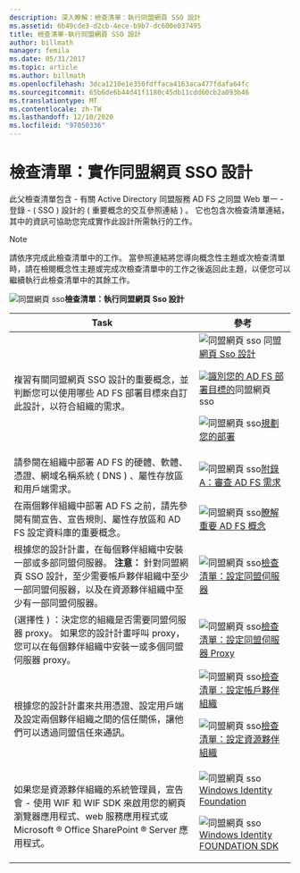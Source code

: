 ```yaml
---
description: 深入瞭解：檢查清單：執行同盟網頁 SSO 設計
ms.assetid: 6b49cde3-d2cb-4ece-b9b7-dc600e037495
title: 檢查清單-執行同盟網頁 SSO 設計
author: billmath
manager: femila
ms.date: 05/31/2017
ms.topic: article
ms.author: billmath
ms.openlocfilehash: 3dca1210e1e350fdffaca4163aca477fdafa64fc
ms.sourcegitcommit: 65b6de6b44d41f1180c45db11cdd60cb2a093b46
ms.translationtype: MT
ms.contentlocale: zh-TW
ms.lasthandoff: 12/10/2020
ms.locfileid: "97050336"
---
```

# <a name="checklist-implementing-a-federated-web-sso-design"></a>檢查清單：實作同盟網頁 SSO 設計

此父檢查清單包含 \- 有關 Active Directory 同盟服務 AD FS 之同盟 Web 單一 \- 登錄 \- \( SSO \) 設計的 \( 重要概念的交互參照連結 \) 。 它也包含次檢查清單連結，其中的資訊可協助您完成實作此設計所需執行的工作。

> [!NOTE]
> 請依序完成此檢查清單中的工作。 當參照連結將您導向概念性主題或次檢查清單時，請在檢閱概念性主題或完成次檢查清單中的工作之後返回此主題，以便您可以繼續執行此檢查清單中的其餘工作。

![同盟網頁 sso](media/2b05dce3-938f-4168-9b8f-1f4398cbdb9b.gif)**檢查清單：執行同盟網頁 Sso 設計**

|Task|參考|
|--------|-------------|
|複習有關同盟網頁 SSO 設計的重要概念，並判斷您可以使用哪些 AD FS 部署目標來自訂此設計，以符合組織的需求。|![同盟網頁 sso 同盟](media/faa393df-4856-4431-9eda-4f4e5be72a90.gif)[網頁 Sso 設計](/previous-versions/windows/it-pro/windows-server-2012-R2-and-2012/dd807050(v=ws.11))<p>![](media/faa393df-4856-4431-9eda-4f4e5be72a90.gif)[識別您的 AD FS 部署目標的](../design/identifying-your-ad-fs-deployment-goals.md)同盟網頁 sso<p>![同盟網頁 sso](media/faa393df-4856-4431-9eda-4f4e5be72a90.gif)[規劃您的部署](../design/planning-your-deployment.md)|
|請參閱在組織中部署 AD FS 的硬體、軟體、憑證、網域名稱系統 \( DNS \) 、屬性存放區和用戶端需求。|![同盟網頁 sso](media/faa393df-4856-4431-9eda-4f4e5be72a90.gif)[附錄 A：審查 AD FS 需求](/previous-versions/windows/it-pro/windows-server-2012-R2-and-2012/ff678034(v=ws.11))|
|在兩個夥伴組織中部署 AD FS 之前，請先參閱有關宣告、宣告規則、屬性存放區和 AD FS 設定資料庫的重要概念。|![同盟網頁 sso](media/faa393df-4856-4431-9eda-4f4e5be72a90.gif)[瞭解重要 AD FS 概念](../../ad-fs/technical-reference/Understanding-Key-AD-FS-Concepts.md)|
|根據您的設計計畫，在每個夥伴組織中安裝一部或多部同盟伺服器。 **注意：** 針對同盟網頁 SSO 設計，至少需要帳戶夥伴組織中至少一部同盟伺服器，以及在資源夥伴組織中至少有一部同盟伺服器。|![同盟網頁 sso](media/bc6cea1a-1c6c-4124-8c8f-1df5adfe8c88.gif)[檢查清單：設定同盟伺服器](Checklist--Setting-Up-a-Federation-Server.md)|
|\(選擇性 \) ：決定您的組織是否需要同盟伺服器 proxy。 如果您的設計計畫呼叫 proxy，您可以在每個夥伴組織中安裝一或多個同盟伺服器 proxy。|![同盟網頁 sso](media/bc6cea1a-1c6c-4124-8c8f-1df5adfe8c88.gif)[檢查清單：設定同盟伺服器 Proxy](Checklist--Setting-Up-a-Federation-Server-Proxy.md)|
|根據您的設計計畫來共用憑證、設定用戶端及設定兩個夥伴組織之間的信任關係，讓他們可以透過同盟信任來通訊。|![同盟網頁 sso](media/bc6cea1a-1c6c-4124-8c8f-1df5adfe8c88.gif)[檢查清單：設定帳戶夥伴組織](Checklist--Configuring-the-Account-Partner-Organization.md)<p>![同盟網頁 sso](media/bc6cea1a-1c6c-4124-8c8f-1df5adfe8c88.gif)[檢查清單：設定資源夥伴組織](Checklist--Configuring-the-Resource-Partner-Organization.md)|
|如果您是資源夥伴組織的系統管理員，宣告會 \- 使用 WIF 和 WIF SDK 來啟用您的網頁瀏覽器應用程式、web 服務應用程式或 Microsoft &reg; Office SharePoint &reg; Server 應用程式。|![同盟網頁 sso](media/faa393df-4856-4431-9eda-4f4e5be72a90.gif)[Windows Identity Foundation](https://go.microsoft.com/fwlink/?LinkId=122266)<p>![同盟網頁 sso](media/faa393df-4856-4431-9eda-4f4e5be72a90.gif)[Windows Identity FOUNDATION SDK](https://go.microsoft.com/fwlink/?LinkId=122266)|
